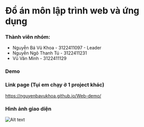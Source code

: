 # Đồ án môn lập trình web và ứng dụng
### Thành viên nhóm:
- Nguyễn Bá Vũ Khoa - 3122411097 - Leader
- Nguyễn Ngô Thanh Tú - 3122411231
- Vũ Văn Minh - 3122411129


### Demo

### Link page (Tụi em chạy ở 1 project khác)
https://nguyenbavukhoa.github.io/Web-demo/

### Hình ảnh giao diện
![Alt text](KTMfood.png)